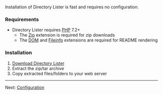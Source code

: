 Installation of Directory Lister is fast and requires no configuration.

###  Requirements

  - Directory Lister requires [PHP](https://www.php.net/) 7.2+
    - The [Zip](https://www.php.net/manual/en/book.zip.php) extension is required for zip downloads
    - The [DOM](https://www.php.net/en/dom) and [Fileinfo](https://www.php.net/manual/en/book.fileinfo.php) extensions are required for README rendering

### Installation

1. [Download Directory Lister](https://www.directorylister.com)
2. Extract the zip/tar archive
3. Copy extracted files/folders to your web server

---

Next: [Configuration](https://github.com/DirectoryLister/DirectoryLister/wiki/Configuration)
